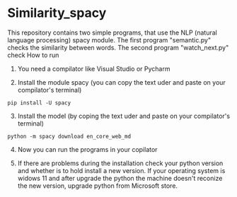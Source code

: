 # Similarity_spacy
This repository contains two simple programs, that use the NLP (natural language processing) spacy module. The first program "semantic.py" checks the similarity between words. The second program "watch_next.py" check
How to run
  1) You need a compilator like Visual Studio or Pycharm
  
  2) Install the module spacy (you can copy the text uder and paste on your compilator's terminal)
    
    pip install -U spacy
   
  3) Install the model (by coping the text uder and paste on your compilator's terminal)
    
    python -m spacy download en_core_web_md
   
  4) Now you can run the programs in your copilator
  
  5) If there are problems during the installation check your python version and whether is to hold install a new version.
     If your operating system is widows 11 and after upgrade the python the machine doesn't reconize the new version, upgrade python from Microsoft store.
  
